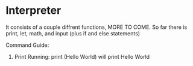 # Interpreter
It consists of a couple diffrent functions, MORE TO COME.
So far there is print, let, math, and input (plus if and else statements)

Command Guide:

1. Print
Running:
print (Hello World)
will print Hello World
